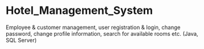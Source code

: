 # Hotel_Management_System
Employee &amp; customer management, user registration &amp; login, change password, change profile information, search for available rooms etc. (Java, SQL Server)
